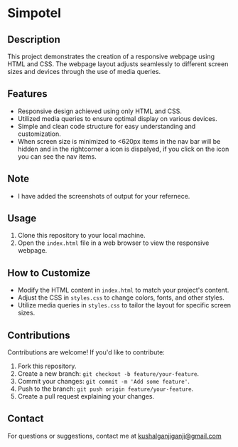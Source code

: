 # Simpotel

## Description

This project demonstrates the creation of a responsive webpage using HTML and CSS. The webpage layout adjusts seamlessly to different screen sizes and devices through the use of media queries.

## Features

- Responsive design achieved using only HTML and CSS.
- Utilized media queries to ensure optimal display on various devices.
- Simple and clean code structure for easy understanding and customization.
- When screen size is minimized to <620px items in the nav bar will be hidden and in the rightcorner a icon is dispalyed, if you click on the icon you can see the nav items.

## Note
- I have added the screenshots of output for your refernece.



## Usage

1. Clone this repository to your local machine.
2. Open the `index.html` file in a web browser to view the responsive webpage.

## How to Customize

- Modify the HTML content in `index.html` to match your project's content.
- Adjust the CSS in `styles.css` to change colors, fonts, and other styles.
- Utilize media queries in `styles.css` to tailor the layout for specific screen sizes.

## Contributions

Contributions are welcome! If you'd like to contribute:

1. Fork this repository.
2. Create a new branch: `git checkout -b feature/your-feature`.
3. Commit your changes: `git commit -m 'Add some feature'`.
4. Push to the branch: `git push origin feature/your-feature`.
5. Create a pull request explaining your changes.



## Contact

For questions or suggestions, contact me at kushalganjiganji@gmail.com
